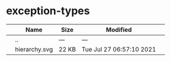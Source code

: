exception-types
===============

<table><thead><tr class="header"><th></th><th>Name</th><th>Size</th><th>Modified</th><th></th></tr></thead><tbody><tr class="odd"><td></td><td><span class="goup">..</span></td><td>—</td><td>—</td><td></td></tr><tr class="even"><td></td><td><span class="name">hierarchy.svg</span></td><td>22 KB</td><td>Tue Jul 27 06:57:10 2021</td><td></td></tr></tbody></table>
